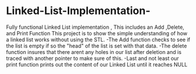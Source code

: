 # Linked-List-Implementation-
Fully functional Linked List implementation , 
  This includes an Add ,Delete, and Print Function This project is to show the simple understanding of how a linked list works without using the STL.
  -The Add function checks to see if the list is empty if so the "head" of the list is set with that data. 
  -The delete function insures that there arent any  holes in our list after deletion and is traced with another pointer to make sure of this. 
  -Last and not least our print function prints out the content of our Linked List until it reaches NULL
